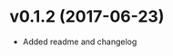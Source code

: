 v0.1.2 (2017-06-23)
================================================================================
- Added readme and changelog